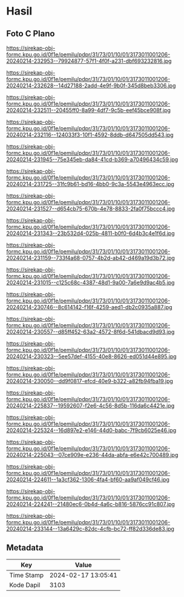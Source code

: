 # Hasil

## Foto C Plano

https://sirekap-obj-formc.kpu.go.id/0f1e/pemilu/pdpr/31/73/01/10/01/3173011001206-20240214-232953--79924877-57f1-4f0f-a231-dbf693232816.jpg

https://sirekap-obj-formc.kpu.go.id/0f1e/pemilu/pdpr/31/73/01/10/01/3173011001206-20240214-232628--14d27188-2add-4e9f-9b0f-345d8beb3306.jpg

https://sirekap-obj-formc.kpu.go.id/0f1e/pemilu/pdpr/31/73/01/10/01/3173011001206-20240214-232511--20455ff0-8a99-4df7-9c5b-eef45bce908f.jpg

https://sirekap-obj-formc.kpu.go.id/0f1e/pemilu/pdpr/31/73/01/10/01/3173011001206-20240214-232116--124033f3-10f1-4592-8ddb-d647505dd543.jpg

https://sirekap-obj-formc.kpu.go.id/0f1e/pemilu/pdpr/31/73/01/10/01/3173011001206-20240214-231945--75e345eb-da84-41cd-b369-a70496434c59.jpg

https://sirekap-obj-formc.kpu.go.id/0f1e/pemilu/pdpr/31/73/01/10/01/3173011001206-20240214-231725--31fc9b61-bd16-4bb0-9c3a-5543e4963ecc.jpg

https://sirekap-obj-formc.kpu.go.id/0f1e/pemilu/pdpr/31/73/01/10/01/3173011001206-20240214-231527--d654cb75-670b-4e78-8833-2fa0f75bccc4.jpg

https://sirekap-obj-formc.kpu.go.id/0f1e/pemilu/pdpr/31/73/01/10/01/3173011001206-20240214-231343--23b532d4-025b-4811-b0f0-6d4b3c4e1f6d.jpg

https://sirekap-obj-formc.kpu.go.id/0f1e/pemilu/pdpr/31/73/01/10/01/3173011001206-20240214-231159--733f4a68-0757-4b2d-ab42-d469a19d3b72.jpg

https://sirekap-obj-formc.kpu.go.id/0f1e/pemilu/pdpr/31/73/01/10/01/3173011001206-20240214-231015--c125c68c-4387-48d1-9a00-7a6e9d9ac4b5.jpg

https://sirekap-obj-formc.kpu.go.id/0f1e/pemilu/pdpr/31/73/01/10/01/3173011001206-20240214-230746--8c614142-f16f-4259-aed1-db2c0935a887.jpg

https://sirekap-obj-formc.kpu.go.id/0f1e/pemilu/pdpr/31/73/01/10/01/3173011001206-20240214-230557--d85ff452-63a2-4572-8f6d-541dbacd9d93.jpg

https://sirekap-obj-formc.kpu.go.id/0f1e/pemilu/pdpr/31/73/01/10/01/3173011001206-20240214-230323--5ee57def-4155-40e8-8626-ed051d44e895.jpg

https://sirekap-obj-formc.kpu.go.id/0f1e/pemilu/pdpr/31/73/01/10/01/3173011001206-20240214-230050--dd9f0817-efcd-40e9-b322-a82fb94fba19.jpg

https://sirekap-obj-formc.kpu.go.id/0f1e/pemilu/pdpr/31/73/01/10/01/3173011001206-20240214-225837--19592607-f2e6-4c56-8d5b-116da6c4421e.jpg

https://sirekap-obj-formc.kpu.go.id/0f1e/pemilu/pdpr/31/73/01/10/01/3173011001206-20240214-225324--16d897e2-e146-44d0-babc-7f9cb6025e46.jpg

https://sirekap-obj-formc.kpu.go.id/0f1e/pemilu/pdpr/31/73/01/10/01/3173011001206-20240214-225043--07ce909e-e236-44da-abfa-e6e42c700489.jpg

https://sirekap-obj-formc.kpu.go.id/0f1e/pemilu/pdpr/31/73/01/10/01/3173011001206-20240214-224611--1a3cf362-1306-4fa4-bf60-aa9af049cf46.jpg

https://sirekap-obj-formc.kpu.go.id/0f1e/pemilu/pdpr/31/73/01/10/01/3173011001206-20240214-224241--21480ec6-0b4d-4a6c-b816-5876cc91c807.jpg

https://sirekap-obj-formc.kpu.go.id/0f1e/pemilu/pdpr/31/73/01/10/01/3173011001206-20240214-233144--13a6429c-82dc-4cfb-bc72-ff82d336de83.jpg


## Metadata

| Key        | Value               |
| ---------- | ------------------- |
| Time Stamp | 2024-02-17 13:05:41 |
| Kode Dapil | 3103                |



